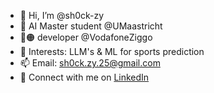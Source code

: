 - 👋 Hi, I’m @sh0ck-zy
- 🤖 AI Master student @UMaastricht
- 🔴🟠 developer @VodafoneZiggo
- 👀 Interests: LLM's & ML for sports prediction
- 📫 Email: sh0ck.zy.25@gmail.com
- 💼 Connect with me on [LinkedIn](https://www.linkedin.com/in/jo%C3%A3o-pereira-7643a127b/)


<!---
sh0ck-zy/sh0ck-zy is a ✨ special ✨ repository because its `README.md` (this file) appears on your GitHub profile.
You can click the Preview link to take a look at your changes.
--->
